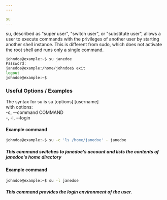 ```yaml
---
---

su
---
```

<!-- one line explanation would go here -->
su, described as "super user", "switch user", or "substitute user", allows a user to execute commands with the privileges of another user by starting another shell instance. This is different from sudo, which does not activate the root shell and runs only a single command.

<!-- minimal example -->
~~~ bash
johndoe@example:~$ su janedoe
Password:
janedoe@example:/home/johndoe$ exit
logout
johndoe@example:~$
~~~

<!--more-->

### Useful Options / Examples
The syntax for su is su [options] [username]  
with options:  
-c, --command COMMAND  
-, -l, --login    

#### Example command
~~~ bash
johndoe@example:~$ su -c 'ls /home/janedoe' - janedoe
~~~

##### This command switches to janedoe's account and lists the contents of janedoe's home directory


#### Example command
~~~ bash
johndoe@example:~$ su -l janedoe
~~~

##### This command provides the login environment of the user.
